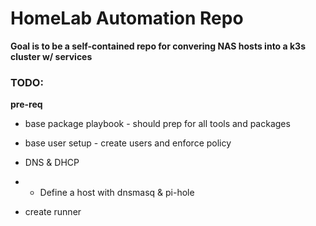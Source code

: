 # HomeLab Automation Repo

**Goal is to be a self-contained repo for convering NAS hosts into a k3s cluster w/ services**



### TODO:

**pre-req**
- base package playbook - should prep for all tools and packages
- base user setup - create users and enforce policy

- DNS & DHCP
- - Define a host with dnsmasq & pi-hole

- create runner
